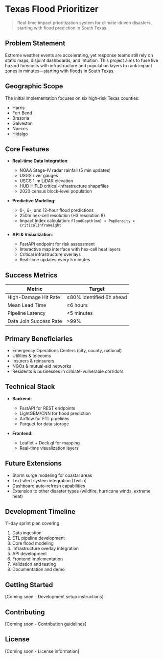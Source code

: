 # Texas Flood Prioritizer

> Real-time impact prioritization system for climate-driven disasters, starting with flood prediction in South Texas.

## Problem Statement

Extreme weather events are accelerating, yet response teams still rely on static maps, disjoint dashboards, and intuition. This project aims to fuse live hazard forecasts with infrastructure and population layers to rank impact zones in minutes—starting with floods in South Texas.

## Geographic Scope

The initial implementation focuses on six high-risk Texas counties:
- Harris
- Fort Bend
- Brazoria
- Galveston
- Nueces
- Hidalgo

## Core Features

- **Real-time Data Integration**: 
  - NOAA Stage-IV radar rainfall (5 min updates)
  - USGS river gauges
  - USGS 1-m LiDAR elevation
  - HUD HIFLD critical-infrastructure shapefiles
  - 2020 census block-level population

- **Predictive Modeling**:
  - 0-, 6-, and 12-hour flood predictions
  - 250m hex-cell resolution (H3 resolution 8)
  - Impact Index calculation: `FloodDepth(mm) × PopDensity × CriticalInfraWeight`

- **API & Visualization**:
  - FastAPI endpoint for risk assessment
  - Interactive map interface with hex-cell heat layers
  - Critical infrastructure overlays
  - Real-time updates every 5 minutes

## Success Metrics

| Metric | Target |
|--------|---------|
| High-Damage Hit Rate | ≥80% identified 6h ahead |
| Mean Lead Time | ≥6 hours |
| Pipeline Latency | <5 minutes |
| Data Join Success Rate | >99% |

## Primary Beneficiaries

- Emergency Operations Centers (city, county, national)
- Utilities & telecoms
- Insurers & reinsurers
- NGOs & mutual-aid networks
- Residents & businesses in climate-vulnerable corridors

## Technical Stack

- **Backend**:
  - FastAPI for REST endpoints
  - LightGBM/CNN for flood prediction
  - Airflow for ETL pipelines
  - Parquet for data storage

- **Frontend**:
  - Leaflet + Deck.gl for mapping
  - Real-time visualization layers

## Future Extensions

- Storm surge modeling for coastal areas
- Text-alert system integration (Twilio)
- Dashboard auto-refresh capabilities
- Extension to other disaster types (wildfire, hurricane winds, extreme heat)

## Development Timeline

11-day sprint plan covering:
1. Data ingestion
2. ETL pipeline development
3. Core flood modeling
4. Infrastructure overlay integration
5. API development
6. Frontend implementation
7. Validation and testing
8. Documentation and demo

## Getting Started

[Coming soon - Development setup instructions]

## Contributing

[Coming soon - Contribution guidelines]

## License

[Coming soon - License information] 